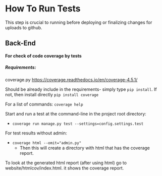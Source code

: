 How To Run Tests
================

This step is crucial to running before deploying or finalizing changes for uploads to github.

      

Back-End
--------


#### For check of code coverage by tests

##### Requirements:  
 coverage.py https://coverage.readthedocs.io/en/coverage-4.5.1/

Should be already include in the requirements- simply type ```pip install```. If not, then install directly ```pip install coverage```  

For a list of commands:  ```coverage help```  
        
Start and run a test at the command-line in the project root directory:   
   * ```coverage run manage.py test --settings=config.settings.test``` 
     
For test results without admin:  
   * ```coverage html --omit="admin.py"```  
        * Then this will create a directory with html that has the coverage report.
   
To look at the generated html report (after using html) go to website/htmlcov/index.html. it shows the coverage report.